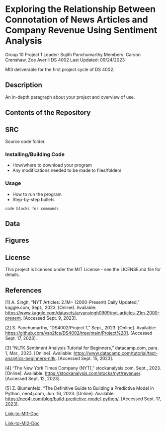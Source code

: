 # Exploring the Relationship Between Connotation of News Articles and Company Revenue Using Sentiment Analysis
Group 10
Project 1 Leader: Sujith Panchumarthy
Members: Carson Crenshaw, Zoe Averill
DS 4002 
Last Updated: 09/24/2023

MI3 deliverable for the first project cycle of DS 4002.

## Description

An in-depth paragraph about your project and overview of use.

## Contents of the Repository

## SRC

Source code folder. 

### Installing/Building Code

* How/where to download your program
* Any modifications needed to be made to files/folders

### Usage

* How to run the program
* Step-by-step bullets
```
code blocks for commands
```

## Data



## Figures



## License

This project is licensed under the MIT License - see the LICENSE.md file for details. 

## References
[1] 	A. Singh, “NYT Articles: 2.1M+ (2000-Present) Daily Updated,” kaggle.com, Sept., 2023. [Online]. Available: https://www.kaggle.com/datasets/aryansingh0909/nyt-articles-21m-2000-present. [Accessed Sept. 9, 2023]. <br />

[2] 	S. Panchumarthy, “DS4002/Project 1,” Sept., 2023. [Online]. Available: https://github.com/vsp2fcs/DS4002/tree/main/Project%201. [Accessed Sept. 17, 2023]. 

[3] 	“NLTK Sentiment Analysis Tutorial for Beginners,” datacamp.com, para. 1, Mar., 2023. [Online]. Available: https://www.datacamp.com/tutorial/text-analytics-beginners-nltk. [Accessed Sept. 15, 2023]. 

[4] 	“The New York Times Company (NYT),” stockanalysis.com, Sept., 2023. [Online]. Available: https://stockanalysis.com/stocks/nyt/revenue/. [Accessed Sept. 12, 2023]. 

[5] 	Z. Blumenfeld, “The Definitive Guide to Building a Predictive Model in Python, neo4j.com, Jun. 16, 2023. [Online]. Available: https://neo4j.com/blog/build-predictive-model-python/. [Accessed Sept. 17, 2023].  

[Link-to-MI1-Doc](https://docs.google.com/document/d/1utsMtB2bDIQX3fz7LK_I9ves920YAxxiQElVlCmu9ys/edit?usp=sharing)

[Link-to-MI2-Doc](https://github.com/matiassingers/awesome-readme](https://docs.google.com/document/d/1RaTlaMyAfhypTplMEkluhVozaZ-1d3DvAZYYkxy1Y_M/edit?usp=sharing)https://docs.google.com/document/d/1RaTlaMyAfhypTplMEkluhVozaZ-1d3DvAZYYkxy1Y_M/edit?usp=sharing)
